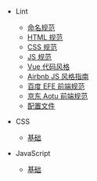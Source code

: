 <!--
 * @Author: Shaw
 * @Date: 2021-06-15 14:38:24
 * @Description: 侧边栏
 * @LastEditors: Shaw
 * @LastEditTime: 2021-06-25 17:54:30
-->

- Lint

  <!-- - [前端代码规范](lint/index.md '前端代码规范') -->

  - [命名规范](lint/name.md '命名规范')
  - [HTML 规范](lint/html.md 'HTML规范')
  - [CSS 规范](lint/css.md 'CSS规范')
  - [JS 规范](lint/js.md 'JS规范')
  - [Vue 代码风格](lint/vue.md 'Vue代码风格')
  - [Airbnb JS 风格指南](lint/airbnb.md 'Airbnb风格指南')
  - [百度 EFE 前端规范](baidu/index.md '百度前端规范')
  - [京东 Aotu 前端规范](aotu/index.md '京东前端规范')
  - [配置文件](lint/config.md '配置文件')

- CSS

  - [基础](css/index.md 'CSS基础')

- JavaScript

  - [基础](js/index.md 'JS基础')
